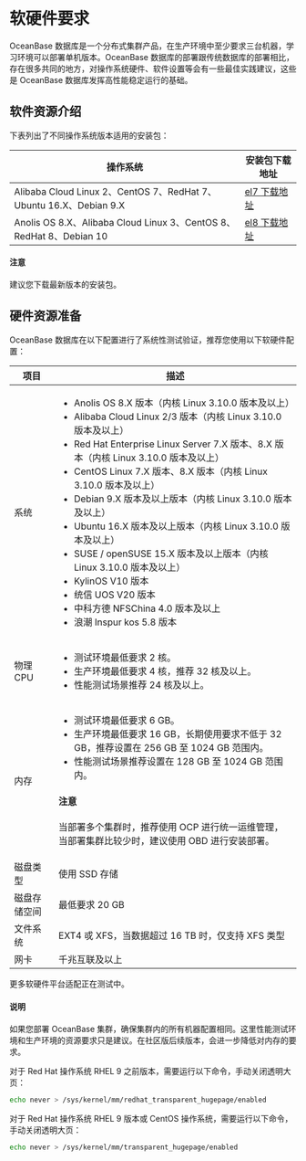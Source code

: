 # 软硬件要求

OceanBase 数据库是一个分布式集群产品，在生产环境中至少要求三台机器，学习环境可以部署单机版本。OceanBase 数据库的部署跟传统数据库的部署相比，存在很多共同的地方，对操作系统硬件、软件设置等会有一些最佳实践建议，这些是 OceanBase 数据库发挥高性能稳定运行的基础。

## 软件资源介绍

下表列出了不同操作系统版本适用的安装包：

|                       操作系统                        |                                            安装包下载地址                                             |
|---------------------------------------------------|------------------------------------------------------------------------------------------------|
| Alibaba Cloud Linux 2、CentOS 7、RedHat 7、Ubuntu 16.X、Debian 9.X | [el7 下载地址](https://mirrors.aliyun.com/oceanbase/community/stable/el/7/x86_64/) |
| Anolis OS 8.X、Alibaba Cloud Linux 3、CentOS 8、RedHat 8、Debian 10              | [el8 下载地址](https://mirrors.aliyun.com/oceanbase/community/stable/el/8/x86_64/) |

<main id="notice" type='notice'>
  <h4>注意</h4>
  <p>建议您下载最新版本的安装包。</p>
</main>

## 硬件资源准备

OceanBase 数据库在以下配置进行了系统性测试验证，推荐您使用以下软硬件配置：

|   项目   |                                                          描述                                                          |
|----------|-----------------------------------------------------------------------------------------------------------------------|
|系统|<ul><li>Anolis OS 8.X 版本（内核 Linux 3.10.0 版本及以上）</li><li>Alibaba Cloud Linux 2/3 版本（内核 Linux 3.10.0 版本及以上）</li><li>Red Hat Enterprise Linux Server 7.X 版本、8.X 版本（内核 Linux 3.10.0 版本及以上）</li><li>CentOS Linux 7.X 版本、8.X 版本（内核 Linux 3.10.0 版本及以上）</li><li>Debian 9.X 版本及以上版本（内核 Linux 3.10.0 版本及以上）</li><li>Ubuntu 16.X 版本及以上版本（内核 Linux 3.10.0 版本及以上）</li><li>SUSE / openSUSE 15.X 版本及以上版本（内核 Linux 3.10.0 版本及以上） </li><li>KylinOS V10 版本</li><li>统信 UOS V20 版本</li><li>中科方德 NFSChina 4.0 版本及以上</li><li>浪潮 Inspur kos 5.8 版本</li></ul>|
| 物理 CPU    |<ul><li> 测试环境最低要求 2 核。 </li> <li>生产环境最低要求 4 核，推荐 32 核及以上。</li><li>性能测试场景推荐 24 核及以上。</li> </ul>                    |
| 内存     | <ul><li> 测试环境最低要求 6 GB。 </li><li> 生产环境最低要求 16 GB，长期使用要求不低于 32 GB，推荐设置在 256 GB 至 1024 GB 范围内。  </li><li>性能测试场景推荐设置在 128 GB 至 1024 GB 范围内。</li></ul><main id="notice" type='notice'><h4>注意</h4><p>当部署多个集群时，推荐使用 OCP 进行统一运维管理，当部署集群比较少时，建议使用 OBD 进行安装部署。</p></main> |
| 磁盘类型   | 使用 SSD 存储                                                                                                          |
| 磁盘存储空间 | 最低要求 20 GB                                                                                                 |
| 文件系统   | EXT4 戓 XFS，当数据超过 16 TB 时，仅支持 XFS 类型                                                                                |
| 网卡     | 千兆互联及以上                                                                                                           |

更多软硬件平台适配正在测试中。

<main id="notice" type='explain'>
  <h4>说明</h4>
  <p>如果您部署 OceanBase 集群，确保集群内的所有机器配置相同。这里性能测试环境和生产环境的资源要求只是建议。在社区版后续版本，会进一步降低对内存的要求。</p>
</main>

对于 Red Hat 操作系统 RHEL 9 之前版本，需要运行以下命令，手动关闭透明大页：

```bash
echo never > /sys/kernel/mm/redhat_transparent_hugepage/enabled
```

对于 Red Hat 操作系统 RHEL 9 版本或 CentOS 操作系统，需要运行以下命令，手动关闭透明大页：

```bash
echo never > /sys/kernel/mm/transparent_hugepage/enabled
```
